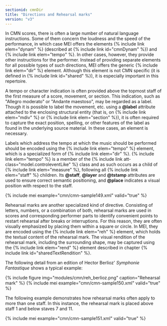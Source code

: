 ```yaml
---
sectionid: cmnDir
title: "Directions and Rehearsal marks"
version: "v3"
---
```


In CMN scores, there is often a large number of natural language instructions. Some of them concern the loudness and the speed of the performance, in which case MEI offers the elements {% include link elem="dynam" %} (described at {% include link id="cmnDynam" %}) and {% include link elem="tempo" %}. In other cases, however, they provide other instructions for the performer. Instead of providing separate elements for all possible types of such directions, MEI offers the generic {% include link elem="dir" %} element. Although this element is not CMN specific (it is defined in {% include link id="shared" %}), it is especially important in this repertoire.

A tempo or character indication is often provided above the topmost staff of the first measure of a score, movement, or section. This indication, such as "Allegro moderato" or "Andante maestoso", may be regarded as a label. Though it is possible to label the movement, etc. using a **@label** attribute attached to the enclosing structural entity (that is, on {% include link elem="mdiv" %} or {% include link elem="section" %}), it is often required to capture the exact position, spelling, or other features of the label as found in the underlying source material. In these cases, an element is necessary.

Labels which address the tempo at which the music should be performed should be encoded using the {% include link elem="tempo" %} element, which is a specialized form of {% include link elem="dir" %}. {% include link elem="tempo" %} is a member of the {% include link att-class="model.controleventLike" %} class and as such occurs as a child of {% include link elem="measure" %}, following all {% include link elem="staff" %} children. Its **@staff**, **@layer** and **@tstamp** attributes are used to ensure correct semantic positioning, and **@place** indicates a visual position with respect to the staff.

{% include mei example="cmn/cmn-sample149.xml" valid="true" %}

Rehearsal marks are another specialized kind of directive. Consisting of letters, numbers, or a combination of both, rehearsal marks are used in scores and corresponding performer parts to identify convenient points to restart rehearsal after breaks or interruptions. For this reason, they are often visually emphasized by placing them within a square or circle. In MEI, they are encoded using the {% include link elem="reh" %} element, which holds the textual content of the rehearsal mark. The visual rendition of the rehearsal mark, including the surrounding shape, may be captured using the {% include link elem="rend" %} element described in chapter {% include link id="sharedTextRendition" %}.

The following detail from an edition of Hector Berlioz' *Symphonie Fantastique* shows a typical example:

{% include figure img="modules/cmn/reh_berlioz.png" caption="Rehearsal mark" %}
{% include mei example="cmn/cmn-sample150.xml" valid="true" %}

The following example demonstrates how rehearsal marks often apply to more than one staff. In this instance, the rehearsal mark is placed above staff 1 and below staves 7 and 11.

{% include mei example="cmn/cmn-sample151.xml" valid="true" %}
